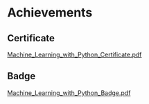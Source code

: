 

# Achievements
## Certificate
[Machine_Learning_with_Python_Certificate.pdf](https://prod-files-secure.s3.us-west-2.amazonaws.com/03e82b26-cccb-4906-bb56-adabcbdc0655/0f35a87e-0c16-48ac-af62-4e4cc34c6a19/Machine_Learning_with_Python_Certificate.pdf?X-Amz-Algorithm=AWS4-HMAC-SHA256&X-Amz-Content-Sha256=UNSIGNED-PAYLOAD&X-Amz-Credential=ASIAZI2LB466Z3HY7KDH%2F20250203%2Fus-west-2%2Fs3%2Faws4_request&X-Amz-Date=20250203T101601Z&X-Amz-Expires=3600&X-Amz-Security-Token=IQoJb3JpZ2luX2VjEPj%2F%2F%2F%2F%2F%2F%2F%2F%2F%2FwEaCXVzLXdlc3QtMiJHMEUCIEl0Yp5LpN5ASsYe6yapPxjpg7h3tPemWyUaiR4tmDbCAiEAyedNaZCM14Xm3I85cvdrRe6%2BzwJuQJuHAcQ4bBWb4DUq%2FwMIERAAGgw2Mzc0MjMxODM4MDUiDBdb3siUFlGPOyEolSrcAzSOOJt745J9jDTSsmFI958Tv9FQnDAk73O8M4kXKqy%2BOys5i8sZF%2FJLfAATRBFhzvXu%2Bx1Mxy9NBr7C4JnSL9YsPPIvo2uu8Pr7jhwrNYPrGa5s%2FoezubVHkMtX7FeAeU4abxl1t7Dnu0fbhbp0yFEEpQInhO810ESRz9LJ5a0TKoyJMgQNfG8UeIq%2FSTi%2BRrYiNVTOuGNRkiIoeoOH3wdpIvqJMgw9qVYMkikl2L4JKX%2Fw08XLKgrOKe0dNI1yEkmzXU5L6FOLzpD7EpxVcMlPFISp9KioMBnfSyjjfXSuB865xbRz3BrJAShbjerWCvdqs4cRRryFYbYTy3cxWhiPt7GnRsgplaM%2Fk2r5hRHAPrktW1WEyjr97QMHHjMH6apRx%2BBj%2BkO7hCOmWY%2B5Q8cq4QPlujIE5uJhcww7aJkqE79iwyXSqqdOKG%2BLO8uj7OF3qAho4zOiQGnUhGyaADSIi1jYIonVzh0p%2FQL1PHNtVepCw9oI%2Frt7UWZmBSHeTtVbeLmckNB1xlj7tdfgGtvfjbVH355oZCat2pn9IlvYH1NbhXaz5DRF5OR7JwcMz4cokfniCGkvyihCYU5HVZKU4M1KC5nAGl5vZUJnXvalFtKT8W02TOfotcrGMMXzgb0GOqUB8BHztJ%2BMXol8M%2B0A9Q2NzExTRGi9sbwU5KZTMx%2BKGqU2sV8ctioizDa9mSP1WbnNIZZJ%2Bs5SboCXsSuOBx3g%2B9KhbeStClqZwMo43pNDSL%2B71N9Ofz%2F8fE0ugQV3xZ852pEn8CQt0IL%2BzSHTAwfS2Y4rKCYW2PyDzAlkeYmMu2CKVGIZwX46WGxFBwKCG%2FSDUS4Vwf3NC215BtPYMemPY0A7zRGP&X-Amz-Signature=744ccf697c423e6eae9be9725a5ad4b4b72518f5d0ecc07aab80c83f6888e199&X-Amz-SignedHeaders=host&x-id=GetObject)
## Badge
[Machine_Learning_with_Python_Badge.pdf](https://prod-files-secure.s3.us-west-2.amazonaws.com/03e82b26-cccb-4906-bb56-adabcbdc0655/ff622a22-73d6-44e3-9c7b-e89a8e61b7aa/Machine_Learning_with_Python_Badge.pdf?X-Amz-Algorithm=AWS4-HMAC-SHA256&X-Amz-Content-Sha256=UNSIGNED-PAYLOAD&X-Amz-Credential=ASIAZI2LB466Z3HY7KDH%2F20250203%2Fus-west-2%2Fs3%2Faws4_request&X-Amz-Date=20250203T101601Z&X-Amz-Expires=3600&X-Amz-Security-Token=IQoJb3JpZ2luX2VjEPj%2F%2F%2F%2F%2F%2F%2F%2F%2F%2FwEaCXVzLXdlc3QtMiJHMEUCIEl0Yp5LpN5ASsYe6yapPxjpg7h3tPemWyUaiR4tmDbCAiEAyedNaZCM14Xm3I85cvdrRe6%2BzwJuQJuHAcQ4bBWb4DUq%2FwMIERAAGgw2Mzc0MjMxODM4MDUiDBdb3siUFlGPOyEolSrcAzSOOJt745J9jDTSsmFI958Tv9FQnDAk73O8M4kXKqy%2BOys5i8sZF%2FJLfAATRBFhzvXu%2Bx1Mxy9NBr7C4JnSL9YsPPIvo2uu8Pr7jhwrNYPrGa5s%2FoezubVHkMtX7FeAeU4abxl1t7Dnu0fbhbp0yFEEpQInhO810ESRz9LJ5a0TKoyJMgQNfG8UeIq%2FSTi%2BRrYiNVTOuGNRkiIoeoOH3wdpIvqJMgw9qVYMkikl2L4JKX%2Fw08XLKgrOKe0dNI1yEkmzXU5L6FOLzpD7EpxVcMlPFISp9KioMBnfSyjjfXSuB865xbRz3BrJAShbjerWCvdqs4cRRryFYbYTy3cxWhiPt7GnRsgplaM%2Fk2r5hRHAPrktW1WEyjr97QMHHjMH6apRx%2BBj%2BkO7hCOmWY%2B5Q8cq4QPlujIE5uJhcww7aJkqE79iwyXSqqdOKG%2BLO8uj7OF3qAho4zOiQGnUhGyaADSIi1jYIonVzh0p%2FQL1PHNtVepCw9oI%2Frt7UWZmBSHeTtVbeLmckNB1xlj7tdfgGtvfjbVH355oZCat2pn9IlvYH1NbhXaz5DRF5OR7JwcMz4cokfniCGkvyihCYU5HVZKU4M1KC5nAGl5vZUJnXvalFtKT8W02TOfotcrGMMXzgb0GOqUB8BHztJ%2BMXol8M%2B0A9Q2NzExTRGi9sbwU5KZTMx%2BKGqU2sV8ctioizDa9mSP1WbnNIZZJ%2Bs5SboCXsSuOBx3g%2B9KhbeStClqZwMo43pNDSL%2B71N9Ofz%2F8fE0ugQV3xZ852pEn8CQt0IL%2BzSHTAwfS2Y4rKCYW2PyDzAlkeYmMu2CKVGIZwX46WGxFBwKCG%2FSDUS4Vwf3NC215BtPYMemPY0A7zRGP&X-Amz-Signature=ffa0d1c17070b358b6f45577fa83c57469d55a964e1ba3b7766ea7276fc54af2&X-Amz-SignedHeaders=host&x-id=GetObject)